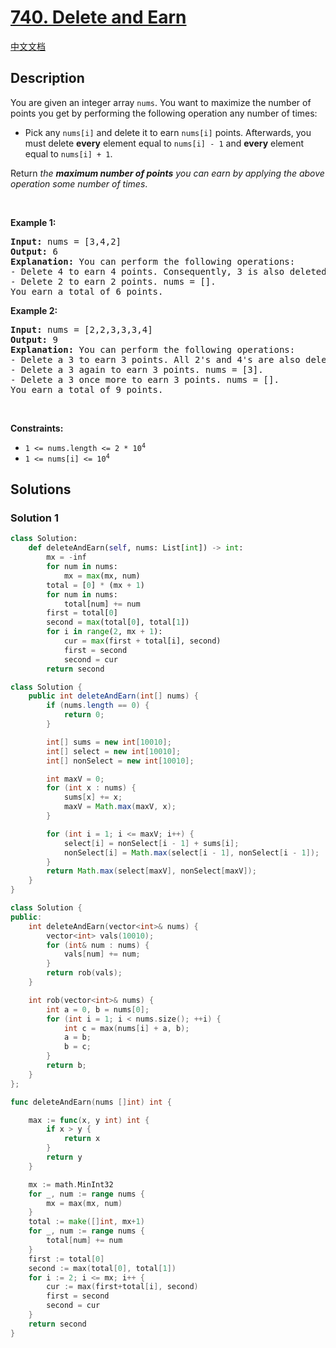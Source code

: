 # [740. Delete and Earn](https://leetcode.com/problems/delete-and-earn)

[中文文档](/solution/0700-0799/0740.Delete%20and%20Earn/README.md)

<!-- tags:Array,Hash Table,Dynamic Programming -->

<!-- difficulty:Medium -->

## Description

<p>You are given an integer array <code>nums</code>. You want to maximize the number of points you get by performing the following operation any number of times:</p>

<ul>
	<li>Pick any <code>nums[i]</code> and delete it to earn <code>nums[i]</code> points. Afterwards, you must delete <b>every</b> element equal to <code>nums[i] - 1</code> and <strong>every</strong> element equal to <code>nums[i] + 1</code>.</li>
</ul>

<p>Return <em>the <strong>maximum number of points</strong> you can earn by applying the above operation some number of times</em>.</p>

<p>&nbsp;</p>
<p><strong class="example">Example 1:</strong></p>

<pre>
<strong>Input:</strong> nums = [3,4,2]
<strong>Output:</strong> 6
<strong>Explanation:</strong> You can perform the following operations:
- Delete 4 to earn 4 points. Consequently, 3 is also deleted. nums = [2].
- Delete 2 to earn 2 points. nums = [].
You earn a total of 6 points.
</pre>

<p><strong class="example">Example 2:</strong></p>

<pre>
<strong>Input:</strong> nums = [2,2,3,3,3,4]
<strong>Output:</strong> 9
<strong>Explanation:</strong> You can perform the following operations:
- Delete a 3 to earn 3 points. All 2&#39;s and 4&#39;s are also deleted. nums = [3,3].
- Delete a 3 again to earn 3 points. nums = [3].
- Delete a 3 once more to earn 3 points. nums = [].
You earn a total of 9 points.</pre>

<p>&nbsp;</p>
<p><strong>Constraints:</strong></p>

<ul>
	<li><code>1 &lt;= nums.length &lt;= 2 * 10<sup>4</sup></code></li>
	<li><code>1 &lt;= nums[i] &lt;= 10<sup>4</sup></code></li>
</ul>

## Solutions

### Solution 1

<!-- tabs:start -->

```python
class Solution:
    def deleteAndEarn(self, nums: List[int]) -> int:
        mx = -inf
        for num in nums:
            mx = max(mx, num)
        total = [0] * (mx + 1)
        for num in nums:
            total[num] += num
        first = total[0]
        second = max(total[0], total[1])
        for i in range(2, mx + 1):
            cur = max(first + total[i], second)
            first = second
            second = cur
        return second
```

```java
class Solution {
    public int deleteAndEarn(int[] nums) {
        if (nums.length == 0) {
            return 0;
        }

        int[] sums = new int[10010];
        int[] select = new int[10010];
        int[] nonSelect = new int[10010];

        int maxV = 0;
        for (int x : nums) {
            sums[x] += x;
            maxV = Math.max(maxV, x);
        }

        for (int i = 1; i <= maxV; i++) {
            select[i] = nonSelect[i - 1] + sums[i];
            nonSelect[i] = Math.max(select[i - 1], nonSelect[i - 1]);
        }
        return Math.max(select[maxV], nonSelect[maxV]);
    }
}
```

```cpp
class Solution {
public:
    int deleteAndEarn(vector<int>& nums) {
        vector<int> vals(10010);
        for (int& num : nums) {
            vals[num] += num;
        }
        return rob(vals);
    }

    int rob(vector<int>& nums) {
        int a = 0, b = nums[0];
        for (int i = 1; i < nums.size(); ++i) {
            int c = max(nums[i] + a, b);
            a = b;
            b = c;
        }
        return b;
    }
};
```

```go
func deleteAndEarn(nums []int) int {

	max := func(x, y int) int {
		if x > y {
			return x
		}
		return y
	}

	mx := math.MinInt32
	for _, num := range nums {
		mx = max(mx, num)
	}
	total := make([]int, mx+1)
	for _, num := range nums {
		total[num] += num
	}
	first := total[0]
	second := max(total[0], total[1])
	for i := 2; i <= mx; i++ {
		cur := max(first+total[i], second)
		first = second
		second = cur
	}
	return second
}
```

<!-- tabs:end -->

<!-- end -->
